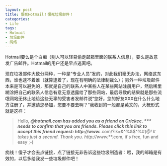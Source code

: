 ```yaml
---
layout: post
title: 恨死Hotmail！恨死垃圾邮件！
categories:
- Life
tags:
- Hotmail
- 垃圾邮件
- 网络
---
```


Hotmail要么是个白痴（别人可以轻易偷走邮箱里面的联系人信息），要么是故意发广告邮件。Hotmail的用户还是早点逃离吧。

现在垃圾邮件大致分两种，一种是“专业人员”发的，对此我们毫无办法，网络这东西，谁也逮不着谁（就算逮着了，现在有明确的法律制裁么）；另外一种垃圾邮件本来是可以避免的，那就是自己的联系人中某些人在某些网站注册用户，然后稀里糊涂把自己的联系人信息有意无意透露给了那些网站，最后导致的结果就是那些流氓网站无休止地给这些无辜的受害者发邮件说“您好，您的好友XXX在什么什么地方注册了，并邀请您参加，您要不要去啊？”我收到的一般都是英文的，大概形式就是这样：


> Hello,
***@hotmail.com has added you as a friend on Crickee.
*** needs to confirm that you are friends.
Please click this link to accept this friend request:
http://www.***.com/?ik=&^%&$^%#(*@!
It takes just a second. Thank you.
http://www.***.com, it's free, fun and easy ;-)


痴线！傻子才会去点链接，点了链接无非告诉这些垃圾制造者：喂，我的邮箱是有效的，以后多给我发一些垃圾邮件吧！
